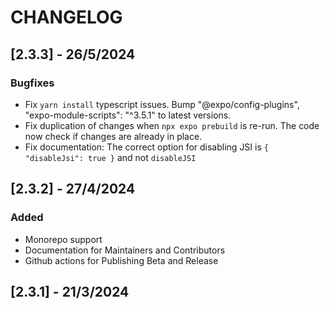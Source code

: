 # CHANGELOG

## [2.3.3] - 26/5/2024
### Bugfixes
* Fix `yarn install` typescript issues. Bump "@expo/config-plugins", "expo-module-scripts": "^3.5.1" to latest versions.
* Fix duplication of changes when `npx expo prebuild` is re-run. The code now check if changes are already in place.
* Fix documentation: The correct option for disabling JSI is `{ "disableJsi": true }` and not `disableJSI`

## [2.3.2] - 27/4/2024
### Added
- Monorepo support
- Documentation for Maintainers and Contributors
- Github actions for Publishing Beta and Release


## [2.3.1] - 21/3/2024

